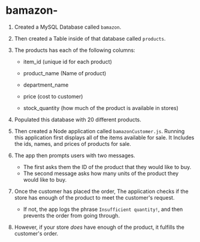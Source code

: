 # bamazon-

1. Created a MySQL Database called `bamazon`.

2. Then created a Table inside of that database called `products`.

3. The products has each of the following columns:

   * item_id (unique id for each product)

   * product_name (Name of product)

   * department_name

   * price (cost to customer)

   * stock_quantity (how much of the product is available in stores)

4. Populated this database with 20 different products.

5. Then created a Node application called `bamazonCustomer.js`. Running this application first displays all of the items available for sale. It Includes the ids, names, and prices of products for sale.

6. The app then prompts users with two messages.

   * The first asks them the ID of the product that they would like to buy.
   * The second message asks how many units of the product they would like to buy.

7. Once the customer has placed the order, The application checks if the store has enough of the product to meet the customer's request.

   * If not, the app logs the phrase `Insufficient quantity!`, and then prevents the order from going through.

8. However, if your store _does_ have enough of the product, it fulfills the customer's order.
   
   

